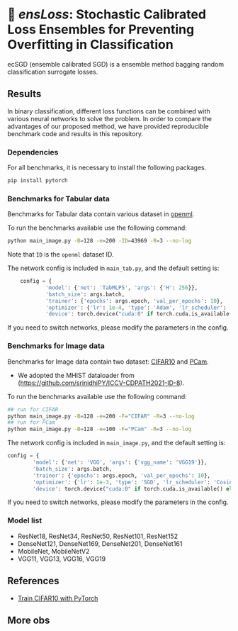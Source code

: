 # 🔂 *ensLoss*: Stochastic Calibrated Loss Ensembles for Preventing Overfitting in Classification
ecSGD (ensemble calibrated SGD) is a ensemble method bagging random classification surrogate losses.

## Results

In binary classification, different loss functions can be combined with various neural networks to solve the problem. In order to compare the advantages of our proposed method, we have provided reproducible benchmark code and results in this repository.

### Dependencies

For all benchmarks, it is necessary to install the following packages.

```bash
pip install pytorch
```

### Benchmarks for Tabular data

Benchmarks for Tabular data contain various dataset in [openml](https://www.openml.org/).

To run the benchmarks available use the following command:

```bash
python main_image.py -B=128 -e=200 -ID=43969 -R=3 --no-log
```
Note that `ID` is the `openml` dataset ID. 

The network config is included in `main_tab.py`, and the default setting is:

```python
    config = {
            'model': {'net': 'TabMLP5', 'args': {'H': 256}},
            'batch_size': args.batch,
            'trainer': {'epochs': args.epoch, 'val_per_epochs': 10}, 
            'optimizer': {'lr': 1e-4, 'type': 'Adam', 'lr_scheduler': 'ConstantLR', 'args': {'factor': 1./3, 'total_iters': 1}},
            'device': torch.device("cuda:0" if torch.cuda.is_available() else "cpu")}
```
If you need to switch networks, please modify the parameters in the config.


### Benchmarks for Image data

Benchmarks for Image data contain two dataset: [CIFAR10](https://www.cs.toronto.edu/~kriz/cifar.html) and [PCam](https://github.com/basveeling/pcam).

- We adopted the MHIST dataloader from (https://github.com/srinidhiPY/ICCV-CDPATH2021-ID-8). 

To run the benchmarks available use the following command:

```bash
## run for CIFAR
python main_image.py -B=128 -e=200 -F="CIFAR" -R=3 --no-log
## run for PCam
python main_image.py -B=128 -e=100 -F="PCam" -R=3 --no-log
```

The network config is included in `main_image.py`, and the default setting is:

```python
config = {
        'model': {'net': 'VGG', 'args': {'vgg_name': 'VGG19'}},
        'batch_size': args.batch,
        'trainer': {'epochs': args.epoch, 'val_per_epochs': 10}, 
        'optimizer': {'lr': 1e-3, 'type': 'SGD', 'lr_scheduler': 'CosineAnnealingLR', 'args': {'T_max': 200}},
        'device': torch.device("cuda:0" if torch.cuda.is_available() else "cpu")}
```
If you need to switch networks, please modify the parameters in the config.

### Model list

- ResNet18, ResNet34, ResNet50, ResNet101, ResNet152
- DenseNet121, DenseNet169, DenseNet201, DenseNet161
- MobileNet, MobileNetV2
- VGG11, VGG13, VGG16, VGG19

## References

- [Train CIFAR10 with PyTorch](https://github.com/kuangliu/pytorch-cifar)

## More obs


